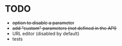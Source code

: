 # TODO

- ~~option to disable a parameter~~
- ~~add "custom" parameters (not defined in the API)~~
- URL editor (disabled by default)
- tests
